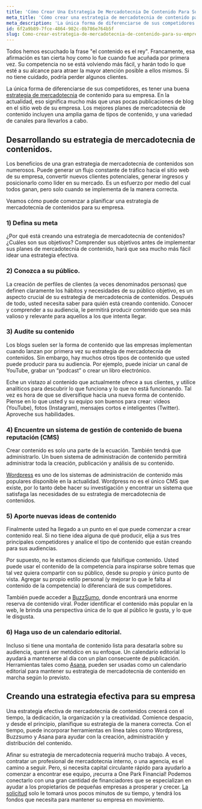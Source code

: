 ```yaml
---
title: 'Cómo Crear Una Estrategia De Mercadotecnia De Contenido Para Su Empresa'
meta_title: 'Cómo crear una estrategia de mercadotecnia de contenido para su empresa.'
meta_description: 'La única forma de diferenciarse de sus competidores es, tener una buena estrategia de mercadotecnia de contenido para su empresa. Una estrategia efectiva de mercadotecnia de contenidos crecerá con el tiempo, la dedicación, la organización y la creatividad.'
id: 6f2a9b89-7fce-4864-982c-0b786e764b5f
slug: Como-crear-estrategia-de-mercadotecnia-de-contenido-para-su-empresa
---
```

Todos hemos escuchado la frase "el contenido es el rey". Francamente, esa afirmación es tan cierta hoy como lo fue cuando fue acuñada por primera vez. Su competencia no se está volviendo más fácil, y harán todo lo que esté a su alcance para atraer la mayor atención posible a ellos mismos. Si no tiene cuidado, podría perder algunos clientes.

La única forma de diferenciarse de sus competidores, es tener una buena [estrategia de mercadotecnia](https://www.oneparkfinancial.com/blog/how-to-use-google-local-search-to-market-your-business) de contenido para su empresa. En la actualidad, eso significa mucho más que unas pocas publicaciones de blog en el sitio web de su empresa. Los mejores planes de mercadotecnia de contenido incluyen una amplia gama de tipos de contenido, y una variedad de canales para llevarlos a cabo.   

## Desarrollando su estrategia de mercadotecnia de contenidos.

Los beneficios de una gran estrategia de mercadotecnia de contenidos son numerosos. Puede generar un flujo constante de tráfico hacia el sitio web de su empresa, convertir nuevos clientes potenciales, generar ingresos y posicionarlo como líder en su mercado.  Es un esfuerzo por medio del cual todos ganan, pero solo cuando se implementa de la manera correcta.

Veamos cómo puede comenzar a planificar una estrategia de mercadotecnia de contenidos para su empresa. 

### 1) Defina su meta

¿Por qué está creando una estrategia de mercadotecnia de contenidos? ¿Cuáles son sus objetivos? Comprender sus objetivos antes de implementar sus planes de mercadotecnia de contenido, hará que sea mucho más fácil idear una estrategia efectiva. 

### 2) Conozca a su público.
La creación de perfiles de clientes (a veces denominados personas) que definen claramente los hábitos y necesidades de su público objetivo, es un aspecto crucial de su estrategia de mercadotecnia de contenidos. Después de todo, usted necesita saber para quién está creando contenido. Conocer y comprender a su audiencia, le permitirá producir contenido que sea más valioso y relevante para aquellos a los que intenta llegar.  

### 3) Audite su contenido

Los blogs suelen ser la forma de contenido que las empresas implementan cuando lanzan por primera vez su estrategia de mercadotecnia de contenidos. Sin embargo, hay muchos otros tipos de contenido que usted puede producir para su audiencia. Por ejemplo, puede iniciar un canal de YouTube, grabar un “podcast” o crear un libro electrónico. 

Eche un vistazo al contenido que actualmente ofrece a sus clientes, y utilice analíticos para descubrir lo que funciona y lo que no está funcionando. Tal vez es hora de que se diversifique hacia una nueva forma de contenido. Piense en lo que usted y su equipo son buenos para crear: videos (YouTube), fotos (Instagram), mensajes cortos e inteligentes (Twitter). Aproveche sus habilidades.

### 4) Encuentre un sistema de gestión de contenido de buena reputación (CMS)

Crear contenido es solo una parte de la ecuación. También tendrá que administrarlo. Un buen sistema de administración de contenido permitirá administrar toda la creación, publicación y análisis de su contenido.

[Wordpress](https://wordpress.org/) es uno de los sistemas de administración de contenido más populares disponible en la actualidad. Wordpress no es el único CMS que existe, por lo tanto debe hacer su investigación y encontrar un sistema que satisfaga las necesidades de su estrategia de mercadotecnia de contenidos. 

### 5) Aporte nuevas ideas de contenido

Finalmente usted ha llegado a un punto en el que puede comenzar a crear contenido real. Si no tiene idea alguna de qué producir, elija a sus tres principales competidores y analice el tipo de contenido que están creando para sus audiencias.  

Por supuesto, no le estamos diciendo que falsifique contenido.  Usted puede usar el contenido de la competencia para inspirarse sobre temas que tal vez quiera compartir con su público, desde su propio y único punto de vista. Agregar su propio estilo personal (y mejorar lo que le falta al contenido de la competencia) lo diferenciará de sus competidores. 

También puede acceder a [BuzzSumo]( http://buzzsumo.com/), donde encontrará una enorme reserva de contenido viral.  Poder identificar el contenido más popular en la web, le brinda una perspectiva única de lo que al público le gusta, y lo que le disgusta.

### 6)    Haga uso de un calendario editorial.

Incluso si tiene una montaña de contenido lista para desatarla sobre su audiencia, querrá ser metódico en su enfoque. Un calendario editorial lo ayudará a mantenerse al día con un plan consecuente de publicación. Herramientas tales como [Asana](https://asana.com/), pueden ser usadas como un calendario editorial para mantener su estrategia de mercadotecnia de contenido en marcha según lo previsto.

## Creando una estrategia efectiva para su empresa

Una estrategia efectiva de mercadotecnia de contenidos crecerá con el tiempo, la dedicación, la organización y la creatividad. Comience despacio, y desde el principio, planifique su estrategia de la manera correcta. Con el tiempo, puede incorporar herramientas en línea tales como Wordpress, Buzzsumo y Asana para ayudar con la creación, administración y distribución del contenido. 

Afinar su estrategia de mercadotecnia requerirá mucho trabajo. A veces, contratar un profesional de mercadotecnia interno, o una agencia, es el camino a seguir. Pero, si necesita capital circulante rápido para ayudarlo a comenzar a encontrar ese equipo, ¡recurra a One Park Financial! Podemos conectarlo con una gran cantidad de financiadores que se especializan en ayudar a los propietarios de pequeñas empresas a prosperar y crecer. [La solicitud](https://www.oneparkfinancial.com/) solo le tomará unos pocos minutos de su tiempo, y tendrá los fondos que necesita para mantener su empresa en movimiento.